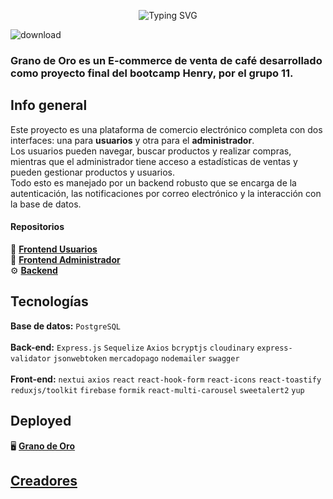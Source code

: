 <p align="center">
    <img src="https://readme-typing-svg.demolab.com?font=Poppins&weight=500&size=28&pause=1000&color=FFC107&center=true&repeat=false&width=435&lines=Bienvenido+a+nuestro+proyecto;Grano+de+Oro" alt="Typing SVG">
</p>

![download](https://github.com/ProyectoFinalHenry/ProyectoFinalHenry/assets/142262743/87ae2799-b0ce-4500-a093-577b3171b1ae)

### Grano de Oro es un E-commerce de venta de café desarrollado como proyecto final del bootcamp Henry, por el grupo 11.


## Info general
Este proyecto es una plataforma de comercio electrónico completa con dos interfaces: una para **usuarios** y otra para el **administrador**.
<br/>
Los usuarios pueden navegar, buscar productos y realizar compras, mientras que el administrador tiene acceso a estadísticas de ventas y pueden gestionar productos y usuarios. <br/>
Todo esto es manejado por un backend robusto que se encarga de la autenticación, las notificaciones por correo electrónico y la interacción con la base de datos.


#### Repositorios
:busts_in_silhouette: <a href="https://github.com/ProyectoFinalHenry/Frontend">
    <strong>Frontend Usuarios</strong>
  </a>
 <br/>
:bust_in_silhouette:  <a href="https://github.com/ProyectoFinalHenry/Dashboard">
    <strong>Frontend Administrador</strong>
  </a>
 <br/>
:gear:  <a href="https://github.com/ProyectoFinalHenry/Backend">
  	<strong>Backend</strong>
  </a>


## Tecnologías 
**Base de datos:** `PostgreSQL`
<br/><br/>
**Back-end:** `Express.js` `Sequelize` `Axios` `bcryptjs`  `cloudinary`  `express-validator` `jsonwebtoken` `mercadopago` `nodemailer` `swagger`
<br/><br/>
**Front-end:** `nextui` `axios` `react` `react-hook-form` `react-icons` `react-toastify`  `reduxjs/toolkit` `firebase` `formik` `react-multi-carousel` `sweetalert2` `yup`

## Deployed
:desktop_computer:  <a href="granodeoro.vercel.app/">
    <strong>Grano de Oro</strong>


## Creadores






